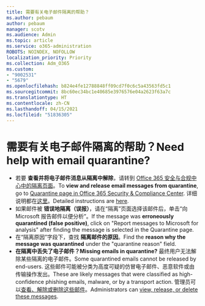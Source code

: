 ```yaml
---
title: 需要有关电子邮件隔离的帮助？
ms.author: pebaum
author: pebaum
manager: scotv
ms.audience: Admin
ms.topic: article
ms.service: o365-administration
ROBOTS: NOINDEX, NOFOLLOW
localization_priority: Priority
ms.collection: Adm_O365
ms.custom:
- "9002531"
- "5679"
ms.openlocfilehash: b824e4fe12788848ff09cd7f0c6c5a43563fd5c1
ms.sourcegitcommit: 8bc60ec34bc1e40685e3976576e04a2623f63a7c
ms.translationtype: HT
ms.contentlocale: zh-CN
ms.lasthandoff: 04/15/2021
ms.locfileid: "51836305"
---
```

# <a name="need-help-with-email-quarantine"></a><span data-ttu-id="0221d-102">需要有关电子邮件隔离的帮助？</span><span class="sxs-lookup"><span data-stu-id="0221d-102">Need help with email quarantine?</span></span>

- <span data-ttu-id="0221d-103">若要 **查看并将电子邮件消息从隔离中解除**，请转到 [Office 365 安全与合规中心中的隔离页面](https://protection.office.com/quarantine)。</span><span class="sxs-lookup"><span data-stu-id="0221d-103">To **view and release email messages from quarantine**, go to [Quarantine page in Office 365 Security & Compliance Center](https://protection.office.com/quarantine).</span></span> <span data-ttu-id="0221d-104">详细说明都在[这里](https://docs.microsoft.com/microsoft-365/security/office-365-security/find-and-release-quarantined-messages-as-a-user?view=o365-worldwide#view-your-quarantined-messages)。</span><span class="sxs-lookup"><span data-stu-id="0221d-104">Detailed instructions are [here](https://docs.microsoft.com/microsoft-365/security/office-365-security/find-and-release-quarantined-messages-as-a-user?view=o365-worldwide#view-your-quarantined-messages).</span></span>
- <span data-ttu-id="0221d-105">如果邮件被 **错误地隔离（误报）**，请在“隔离”页面选择该邮件后，单击“向 Microsoft 报告邮件以便分析”。</span><span class="sxs-lookup"><span data-stu-id="0221d-105">If the message was **erroneously quarantined (false positive)**, click on "Report messages to Microsoft for analysis" after finding the message is selected in the Quarantine page.</span></span> 
- <span data-ttu-id="0221d-106">在“隔离原因”字段下，查找 **隔离邮件的原因**。</span><span class="sxs-lookup"><span data-stu-id="0221d-106">Find the **reason why the message was quarantined** under the "quarantine reason" field.</span></span>
- <span data-ttu-id="0221d-107">**在隔离中丢失了电子邮件？**</span><span class="sxs-lookup"><span data-stu-id="0221d-107">**Missing emails in quarantine?**</span></span> <span data-ttu-id="0221d-108">最终用户无法解除某些隔离的电子邮件。</span><span class="sxs-lookup"><span data-stu-id="0221d-108">Some quarantined emails cannot be released by end-users.</span></span> <span data-ttu-id="0221d-109">这些邮件可能被分类为高度可疑的仿冒电子邮件、恶意软件或由传输操作发出。</span><span class="sxs-lookup"><span data-stu-id="0221d-109">These are likely messages that were classified as high-confidence phishing emails, malware, or by a transport action.</span></span> <span data-ttu-id="0221d-110">管理员可以[查看、解除或删除这些邮件](https://docs.microsoft.com/microsoft-365/security/office-365-security/manage-quarantined-messages-and-files?view=o365-worldwide)。</span><span class="sxs-lookup"><span data-stu-id="0221d-110">Administrators can [view, release, or delete these messages](https://docs.microsoft.com/microsoft-365/security/office-365-security/manage-quarantined-messages-and-files?view=o365-worldwide).</span></span> 
